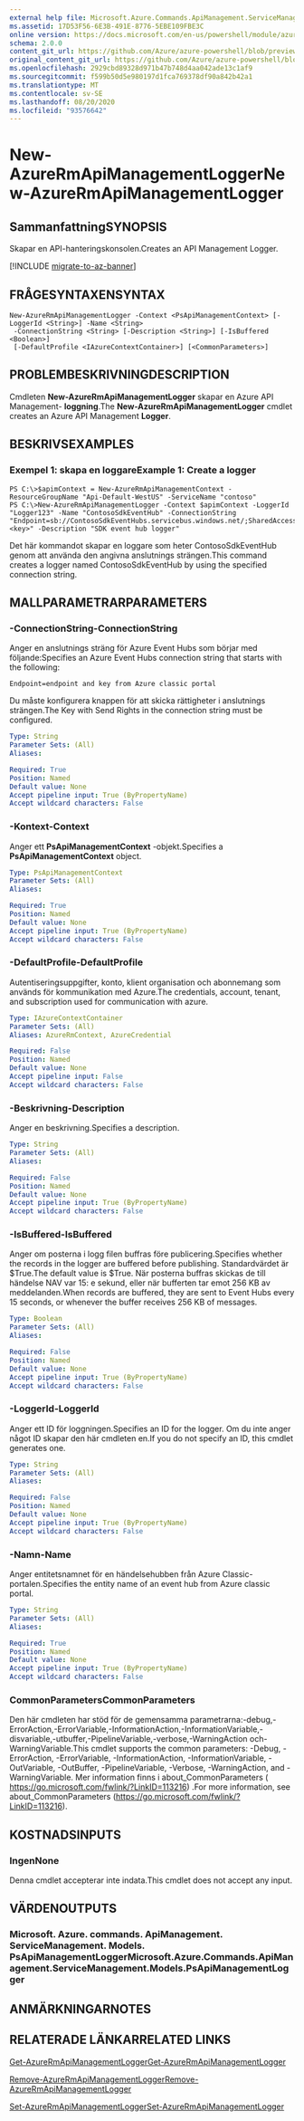 ```yaml
---
external help file: Microsoft.Azure.Commands.ApiManagement.ServiceManagement.dll-Help.xml
ms.assetid: 17D53F56-6E3B-491E-8776-5EBE109FBE3C
online version: https://docs.microsoft.com/en-us/powershell/module/azurerm.apimanagement/new-azurermapimanagementlogger
schema: 2.0.0
content_git_url: https://github.com/Azure/azure-powershell/blob/preview/src/ResourceManager/ApiManagement/Commands.ApiManagement/help/New-AzureRmApiManagementLogger.md
original_content_git_url: https://github.com/Azure/azure-powershell/blob/preview/src/ResourceManager/ApiManagement/Commands.ApiManagement/help/New-AzureRmApiManagementLogger.md
ms.openlocfilehash: 2929cbd89328d971b47b748d4aa042ade13c1af9
ms.sourcegitcommit: f599b50d5e980197d1fca769378df90a842b42a1
ms.translationtype: MT
ms.contentlocale: sv-SE
ms.lasthandoff: 08/20/2020
ms.locfileid: "93576642"
---
```

# <span data-ttu-id="188e5-101">New-AzureRmApiManagementLogger</span><span class="sxs-lookup"><span data-stu-id="188e5-101">New-AzureRmApiManagementLogger</span></span>

## <span data-ttu-id="188e5-102">Sammanfattning</span><span class="sxs-lookup"><span data-stu-id="188e5-102">SYNOPSIS</span></span>
<span data-ttu-id="188e5-103">Skapar en API-hanteringskonsolen.</span><span class="sxs-lookup"><span data-stu-id="188e5-103">Creates an API Management Logger.</span></span>

[!INCLUDE [migrate-to-az-banner](../../includes/migrate-to-az-banner.md)]

## <span data-ttu-id="188e5-104">FRÅGESYNTAXEN</span><span class="sxs-lookup"><span data-stu-id="188e5-104">SYNTAX</span></span>

```
New-AzureRmApiManagementLogger -Context <PsApiManagementContext> [-LoggerId <String>] -Name <String>
 -ConnectionString <String> [-Description <String>] [-IsBuffered <Boolean>]
 [-DefaultProfile <IAzureContextContainer>] [<CommonParameters>]
```

## <span data-ttu-id="188e5-105">PROBLEMBESKRIVNING</span><span class="sxs-lookup"><span data-stu-id="188e5-105">DESCRIPTION</span></span>
<span data-ttu-id="188e5-106">Cmdleten **New-AzureRmApiManagementLogger** skapar en Azure API Management- **loggning**.</span><span class="sxs-lookup"><span data-stu-id="188e5-106">The **New-AzureRmApiManagementLogger** cmdlet creates an Azure API Management **Logger**.</span></span>

## <span data-ttu-id="188e5-107">BESKRIVS</span><span class="sxs-lookup"><span data-stu-id="188e5-107">EXAMPLES</span></span>

### <span data-ttu-id="188e5-108">Exempel 1: skapa en loggare</span><span class="sxs-lookup"><span data-stu-id="188e5-108">Example 1: Create a logger</span></span>
```
PS C:\>$apimContext = New-AzureRmApiManagementContext -ResourceGroupName "Api-Default-WestUS" -ServiceName "contoso"
PS C:\>New-AzureRmApiManagementLogger -Context $apimContext -LoggerId "Logger123" -Name "ContosoSdkEventHub" -ConnectionString "Endpoint=sb://ContosoSdkEventHubs.servicebus.windows.net/;SharedAccessKeyName=SendKey;SharedAccessKey=<key>" -Description "SDK event hub logger"
```

<span data-ttu-id="188e5-109">Det här kommandot skapar en loggare som heter ContosoSdkEventHub genom att använda den angivna anslutnings strängen.</span><span class="sxs-lookup"><span data-stu-id="188e5-109">This command creates a logger named ContosoSdkEventHub by using the specified connection string.</span></span>

## <span data-ttu-id="188e5-110">MALLPARAMETRAR</span><span class="sxs-lookup"><span data-stu-id="188e5-110">PARAMETERS</span></span>

### <span data-ttu-id="188e5-111">-ConnectionString</span><span class="sxs-lookup"><span data-stu-id="188e5-111">-ConnectionString</span></span>
<span data-ttu-id="188e5-112">Anger en anslutnings sträng för Azure Event Hubs som börjar med följande:</span><span class="sxs-lookup"><span data-stu-id="188e5-112">Specifies an Azure Event Hubs connection string that starts with the following:</span></span> 

`Endpoint=endpoint and key from Azure classic portal`

<span data-ttu-id="188e5-113">Du måste konfigurera knappen för att skicka rättigheter i anslutnings strängen.</span><span class="sxs-lookup"><span data-stu-id="188e5-113">The Key with Send Rights in the connection string must be configured.</span></span>

```yaml
Type: String
Parameter Sets: (All)
Aliases: 

Required: True
Position: Named
Default value: None
Accept pipeline input: True (ByPropertyName)
Accept wildcard characters: False
```

### <span data-ttu-id="188e5-114">-Kontext</span><span class="sxs-lookup"><span data-stu-id="188e5-114">-Context</span></span>
<span data-ttu-id="188e5-115">Anger ett **PsApiManagementContext** -objekt.</span><span class="sxs-lookup"><span data-stu-id="188e5-115">Specifies a **PsApiManagementContext** object.</span></span>

```yaml
Type: PsApiManagementContext
Parameter Sets: (All)
Aliases: 

Required: True
Position: Named
Default value: None
Accept pipeline input: True (ByPropertyName)
Accept wildcard characters: False
```

### <span data-ttu-id="188e5-116">-DefaultProfile</span><span class="sxs-lookup"><span data-stu-id="188e5-116">-DefaultProfile</span></span>
<span data-ttu-id="188e5-117">Autentiseringsuppgifter, konto, klient organisation och abonnemang som används för kommunikation med Azure.</span><span class="sxs-lookup"><span data-stu-id="188e5-117">The credentials, account, tenant, and subscription used for communication with azure.</span></span>
 
```yaml
Type: IAzureContextContainer
Parameter Sets: (All)
Aliases: AzureRmContext, AzureCredential

Required: False
Position: Named
Default value: None
Accept pipeline input: False
Accept wildcard characters: False
```

### <span data-ttu-id="188e5-118">-Beskrivning</span><span class="sxs-lookup"><span data-stu-id="188e5-118">-Description</span></span>
<span data-ttu-id="188e5-119">Anger en beskrivning.</span><span class="sxs-lookup"><span data-stu-id="188e5-119">Specifies a description.</span></span>

```yaml
Type: String
Parameter Sets: (All)
Aliases: 

Required: False
Position: Named
Default value: None
Accept pipeline input: True (ByPropertyName)
Accept wildcard characters: False
```

### <span data-ttu-id="188e5-120">-IsBuffered</span><span class="sxs-lookup"><span data-stu-id="188e5-120">-IsBuffered</span></span>
<span data-ttu-id="188e5-121">Anger om posterna i logg filen buffras före publicering.</span><span class="sxs-lookup"><span data-stu-id="188e5-121">Specifies whether the records in the logger are buffered before publishing.</span></span>
<span data-ttu-id="188e5-122">Standardvärdet är $True.</span><span class="sxs-lookup"><span data-stu-id="188e5-122">The default value is $True.</span></span>
<span data-ttu-id="188e5-123">När posterna buffras skickas de till händelse NAV var 15: e sekund, eller när bufferten tar emot 256 KB av meddelanden.</span><span class="sxs-lookup"><span data-stu-id="188e5-123">When records are buffered, they are sent to Event Hubs every 15 seconds, or whenever the buffer receives 256 KB of messages.</span></span>

```yaml
Type: Boolean
Parameter Sets: (All)
Aliases: 

Required: False
Position: Named
Default value: None
Accept pipeline input: True (ByPropertyName)
Accept wildcard characters: False
```

### <span data-ttu-id="188e5-124">-LoggerId</span><span class="sxs-lookup"><span data-stu-id="188e5-124">-LoggerId</span></span>
<span data-ttu-id="188e5-125">Anger ett ID för loggningen.</span><span class="sxs-lookup"><span data-stu-id="188e5-125">Specifies an ID for the logger.</span></span>
<span data-ttu-id="188e5-126">Om du inte anger något ID skapar den här cmdleten en.</span><span class="sxs-lookup"><span data-stu-id="188e5-126">If you do not specify an ID, this cmdlet generates one.</span></span>

```yaml
Type: String
Parameter Sets: (All)
Aliases: 

Required: False
Position: Named
Default value: None
Accept pipeline input: True (ByPropertyName)
Accept wildcard characters: False
```

### <span data-ttu-id="188e5-127">-Namn</span><span class="sxs-lookup"><span data-stu-id="188e5-127">-Name</span></span>
<span data-ttu-id="188e5-128">Anger entitetsnamnet för en händelsehubben från Azure Classic-portalen.</span><span class="sxs-lookup"><span data-stu-id="188e5-128">Specifies the entity name of an event hub from Azure classic portal.</span></span>

```yaml
Type: String
Parameter Sets: (All)
Aliases: 

Required: True
Position: Named
Default value: None
Accept pipeline input: True (ByPropertyName)
Accept wildcard characters: False
```

### <span data-ttu-id="188e5-129">CommonParameters</span><span class="sxs-lookup"><span data-stu-id="188e5-129">CommonParameters</span></span>
<span data-ttu-id="188e5-130">Den här cmdleten har stöd för de gemensamma parametrarna:-debug,-ErrorAction,-ErrorVariable,-InformationAction,-InformationVariable,-disvariable,-utbuffer,-PipelineVariable,-verbose,-WarningAction och-WarningVariable.</span><span class="sxs-lookup"><span data-stu-id="188e5-130">This cmdlet supports the common parameters: -Debug, -ErrorAction, -ErrorVariable, -InformationAction, -InformationVariable, -OutVariable, -OutBuffer, -PipelineVariable, -Verbose, -WarningAction, and -WarningVariable.</span></span> <span data-ttu-id="188e5-131">Mer information finns i about_CommonParameters ( https://go.microsoft.com/fwlink/?LinkID=113216) .</span><span class="sxs-lookup"><span data-stu-id="188e5-131">For more information, see about_CommonParameters (https://go.microsoft.com/fwlink/?LinkID=113216).</span></span>

## <span data-ttu-id="188e5-132">KOSTNADS</span><span class="sxs-lookup"><span data-stu-id="188e5-132">INPUTS</span></span>

### <span data-ttu-id="188e5-133">Ingen</span><span class="sxs-lookup"><span data-stu-id="188e5-133">None</span></span>
<span data-ttu-id="188e5-134">Denna cmdlet accepterar inte indata.</span><span class="sxs-lookup"><span data-stu-id="188e5-134">This cmdlet does not accept any input.</span></span>

## <span data-ttu-id="188e5-135">VÄRDEN</span><span class="sxs-lookup"><span data-stu-id="188e5-135">OUTPUTS</span></span>

### <span data-ttu-id="188e5-136">Microsoft. Azure. commands. ApiManagement. ServiceManagement. Models. PsApiManagementLogger</span><span class="sxs-lookup"><span data-stu-id="188e5-136">Microsoft.Azure.Commands.ApiManagement.ServiceManagement.Models.PsApiManagementLogger</span></span>

## <span data-ttu-id="188e5-137">ANMÄRKNINGAR</span><span class="sxs-lookup"><span data-stu-id="188e5-137">NOTES</span></span>

## <span data-ttu-id="188e5-138">RELATERADE LÄNKAR</span><span class="sxs-lookup"><span data-stu-id="188e5-138">RELATED LINKS</span></span>

[<span data-ttu-id="188e5-139">Get-AzureRmApiManagementLogger</span><span class="sxs-lookup"><span data-stu-id="188e5-139">Get-AzureRmApiManagementLogger</span></span>](./Get-AzureRmApiManagementLogger.md)

[<span data-ttu-id="188e5-140">Remove-AzureRmApiManagementLogger</span><span class="sxs-lookup"><span data-stu-id="188e5-140">Remove-AzureRmApiManagementLogger</span></span>](./Remove-AzureRmApiManagementLogger.md)

[<span data-ttu-id="188e5-141">Set-AzureRmApiManagementLogger</span><span class="sxs-lookup"><span data-stu-id="188e5-141">Set-AzureRmApiManagementLogger</span></span>](./Set-AzureRmApiManagementLogger.md)


